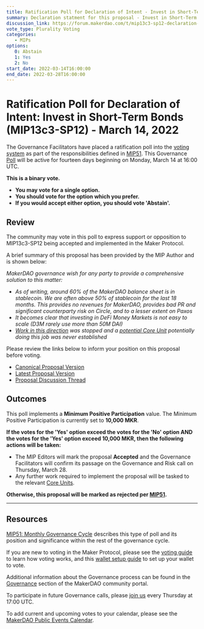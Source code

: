 ```yaml
---
title: Ratification Poll for Declaration of Intent - Invest in Short-Term Bonds (MIP13c3-SP12) - March 14, 2022
summary: Declaration statment for this proposal - Invest in Short-Term Bonds.
discussion_link: https://forum.makerdao.com/t/mip13c3-sp12-declaration-of-intent-invest-in-short-term-bonds/13084/1
vote_type: Plurality Voting
categories:
   - MIPs
options:
   0: Abstain
   1: Yes
   2: No
start_date: 2022-03-14T16:00:00
end_date: 2022-03-28T16:00:00
---
```

# Ratification Poll for Declaration of Intent: Invest in Short-Term Bonds (MIP13c3-SP12) - March 14, 2022

The Governance Facilitators have placed a ratification poll into the [voting system](https://vote.makerdao.com/polling) as part of the responsibilities defined in [MIP51](https://mips.makerdao.com/mips/details/MIP51). This Governance [Poll](https://community-development.makerdao.com/en/learn/governance/on-chain-gov) will be active for fourteen days beginning on Monday, March 14 at 16:00 UTC.

**This is a binary vote.** 
- **You may vote for a single option.** 
- **You should vote for the option which you prefer.**
- **If you would accept either option, you should vote 'Abstain'.**

## Review

The community may vote in this poll to express support or opposition to MIP13c3-SP12 being accepted and implemented in the Maker Protocol.

A brief summary of this proposal has been provided by the MIP Author and is shown below:

*MakerDAO governance wish for any party to provide a comprehensive solution to this matter:*

- *As of writing, around 60% of the MakerDAO balance sheet is in stablecoin. We are often above 50% of stablecoin for the last 18 months. This provides no revenues for MakerDAO, provides bad PR and significant counterparty risk on Circle, and to a lesser extent on Paxos*
- *It becomes clear that investing in DeFi Money Markets is not easy to scale (D3M rarely use more than 50M DAI)*
- *[Work in this direction](https://forum.makerdao.com/t/investing-our-liquidity-in-short-term-etf-managing-psms-exposures/10891) was stopped and a [potential Core Unit](https://forum.makerdao.com/t/mip39c2-sp16-adding-maker-portfolio-core-unit-mpcu-001/8996) potentially doing this job was never established*

Please review the links below to inform your position on this proposal before voting.
* [Canonical Proposal Version](https://github.com/makerdao/mips/blob/f966e7b849e46776b1eafd4483a9f1900fcdfb43/MIP13/MIP13c3-Subproposals/MIP13c3-SP12.md)
* [Latest Proposal Version](https://mips.makerdao.com/mips/details/MIP13c3SP12)
* [Proposal Discussion Thread](https://forum.makerdao.com/t/mip13c3-sp12-declaration-of-intent-invest-in-short-term-bonds/13084/1)

## Outcomes

This poll implements a **Minimum Positive Participation** value. The Minimum Positive Participation is currently set to **10,000 MKR**.

**If the votes for the 'Yes' option exceed the votes for the 'No' option AND the votes for the 'Yes' option exceed 10,000 MKR, then the following actions will be taken:**
* The MIP Editors will mark the proposal **Accepted** and the Governance Facilitators will confirm its passage on the Governance and Risk call on Thursday, March 28. 
* Any further work required to implement the proposal will be tasked to the relevant [Core Units](https://mips.makerdao.com/mips/details/MIP38#mip38c2-core-unit-state).

**Otherwise, this proposal will be marked as rejected per [MIP51](https://mips.makerdao.com/mips/details/MIP51#mip51c2-ratification-poll).**

---

## Resources

[MIP51: Monthly Governance Cycle](https://mips.makerdao.com/mips/details/MIP51) describes this type of poll and its position and significance within the rest of the governance cycle.

If you are new to voting in the Maker Protocol, please see the [voting guide](https://community-development.makerdao.com/en/learn/governance/how-voting-works/) to learn how voting works, and this [wallet setup guide](https://community-development.makerdao.com/en/learn/governance/voting-setup/) to set up your wallet to vote.

Additional information about the Governance process can be found in the [Governance](https://community-development.makerdao.com/en/learn/governance) section of the MakerDAO community portal.

To participate in future Governance calls, please [join us](https://github.com/makerdao/community/tree/master/governance/governance-and-risk-meetings) every Thursday at 17:00 UTC.

To add current and upcoming votes to your calendar, please see the [MakerDAO Public Events Calendar](https://calendar.google.com/calendar/embed?src=makerdao.com_3efhm2ghipksegl009ktniomdk%40group.calendar.google.com&ctz=UTC&mode=week&showCalendars=0&showPrint=0).
